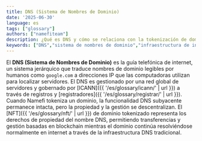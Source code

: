 ```yaml
---
title: DNS (Sistema de Nombres de Dominio)
date: '2025-06-30'
language: es
tags: ["glossary"]
authors: ["namefiteam"]
description: ¿Qué es DNS y cómo se relaciona con la tokenización de dominios?
keywords: ["DNS","sistema de nombres de dominio","infraestructura de internet","resolución de nombres","dominios tradicionales"]
---
```


El **DNS (Sistema de Nombres de Dominio)** es la guía telefónica de internet, un sistema jerárquico que traduce nombres de dominio legibles por humanos como `google.com` a direcciones IP que las computadoras utilizan para localizar servidores. El DNS es gestionado por una red global de servidores y gobernado por [ICANN]({{ '/es/glossary/icann/' | url }}) a través de registros y [registradores]({{ '/es/glossary/registrar/' | url }}). Cuando Namefi tokeniza un dominio, la funcionalidad DNS subyacente permanece intacta, pero la propiedad y la gestión se descentralizan. El [NFT]({{ '/es/glossary/nft/' | url }}) de dominio tokenizado representa los derechos de propiedad del nombre DNS, permitiendo transferencias y gestión basadas en blockchain mientras el dominio continúa resolviéndose normalmente en internet a través de la infraestructura DNS tradicional.